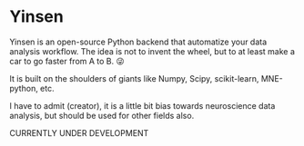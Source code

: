 # Yinsen

Yinsen is an open-source Python backend that automatize your data analysis workflow. The idea is not to invent the wheel, but to at least make a car to go faster from A to B. :stuck_out_tongue_winking_eye:

It is built on the shoulders of giants like Numpy, Scipy, scikit-learn, MNE-python, etc.

I have to admit (creator), it is a little bit bias towards neuroscience data analysis, but should be used for other fields also. 

CURRENTLY UNDER DEVELOPMENT


